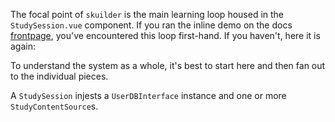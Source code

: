 The focal point of `skuilder` is the main learning loop housed in the `StudySession.vue` component. If you ran the inline demo on the docs [frontpage](../index), you've encountered this loop first-hand. If you haven't, here it is again:

To understand the system as a whole, it's best to start here and then fan out to the individual pieces.

A `StudySession` injests a `UserDBInterface` instance and one or more `StudyContentSource`s.
